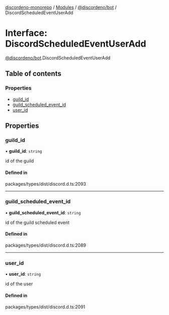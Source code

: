 [discordeno-monorepo](../README.md) / [Modules](../modules.md) / [@discordeno/bot](../modules/discordeno_bot.md) / DiscordScheduledEventUserAdd

# Interface: DiscordScheduledEventUserAdd

[@discordeno/bot](../modules/discordeno_bot.md).DiscordScheduledEventUserAdd

## Table of contents

### Properties

- [guild_id](discordeno_bot.DiscordScheduledEventUserAdd.md#guild_id)
- [guild_scheduled_event_id](discordeno_bot.DiscordScheduledEventUserAdd.md#guild_scheduled_event_id)
- [user_id](discordeno_bot.DiscordScheduledEventUserAdd.md#user_id)

## Properties

### guild_id

• **guild_id**: `string`

id of the guild

#### Defined in

packages/types/dist/discord.d.ts:2093

---

### guild_scheduled_event_id

• **guild_scheduled_event_id**: `string`

id of the guild scheduled event

#### Defined in

packages/types/dist/discord.d.ts:2089

---

### user_id

• **user_id**: `string`

id of the user

#### Defined in

packages/types/dist/discord.d.ts:2091
